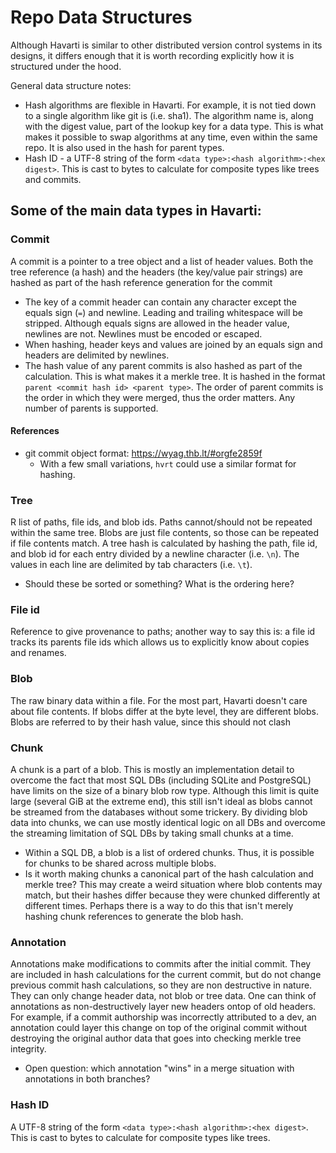 # Repo Data Structures

Although Havarti is similar to other distributed version control systems in its
designs, it differs enough that it is worth recording explicitly how it is
structured under the hood.

General data structure notes:

- Hash algorithms are flexible in Havarti. For example, it is not tied down to a
  single algorithm like git is (i.e. sha1). The algorithm name is, along with
  the digest value, part of the lookup key for a data type. This is what makes
  it possible to swap algorithms at any time, even within the same repo. It is
  also used in the hash for parent types.
- Hash ID - a UTF-8 string of the form
  `<data type>:<hash algorithm>:<hex digest>`. This is cast to bytes to
  calculate for composite types like trees and commits.

## Some of the main data types in Havarti:

### Commit

A commit is a pointer to a tree object and a list of header values.
Both the tree reference (a hash) and the headers (the key/value pair strings)
are hashed as part of the hash reference generation for the commit

- The key of a commit header can contain any character except the equals sign
  (`=`) and newline. Leading and trailing whitespace will be stripped.
  Although equals signs are allowed in the header value, newlines are not.
  Newlines must be encoded or escaped.
- When hashing, header keys and values are joined by an equals sign and
  headers are delimited by newlines.
- The hash value of any parent commits is also hashed as part of the
  calculation. This is what makes it a merkle tree. It is hashed in the format
  `parent <commit hash id> <parent type>`. The order of parent commits is the
  order in which they were merged, thus the order matters. Any number of
  parents is supported.

#### References

- git commit object format: <https://wyag.thb.lt/#orgfe2859f>
  - With a few small variations, `hvrt` could use a similar format for hashing.

### Tree

R list of paths, file ids, and blob ids. Paths cannot/should not be
repeated within the same tree. Blobs are just file contents, so those can be
repeated if file contents match. A tree hash is calculated by hashing the
path, file id, and blob id for each entry divided by a newline character (i.e.
`\n`). The values in each line are delimited by tab characters (i.e. `\t`).

- Should these be sorted or something? What is the ordering here?

### File id

<!--
FIXME: File ID is no longer a thing.
Remove this section and clarify.
Renames and copies are just tracked in commits by pointing to tree ids.
This also makes it possible to copy entire trees with a single directive.
-->

Reference to give provenance to paths; another way to say this is: a
file id tracks its parents file ids which allows us to explicitly know about
copies and renames.

### Blob

The raw binary data within a file. For the most part, Havarti doesn't
care about file contents. If blobs differ at the byte level, they are
different blobs. Blobs are referred to by their  hash value, since this should
not clash

### Chunk

A chunk is a part of a blob. This is mostly an implementation detail
to overcome the fact that most SQL DBs (including SQLite and PostgreSQL) have
limits on the size of a binary blob row type. Although this limit is quite
large (several GiB at the extreme end), this still isn't ideal as blobs cannot
be streamed from the databases without some trickery. By dividing blob data
into chunks, we can use mostly identical logic on all DBs and overcome the
streaming limitation of SQL DBs by taking small chunks at a time.

- Within a SQL DB, a blob is a list of ordered chunks.
  Thus, it is possible
  for chunks to be shared across multiple blobs.
- Is it worth making chunks a canonical part of the hash calculation and merkle tree?
  This may create a weird situation where blob contents may match,
  but their hashes differ because they were chunked differently at different times.
  Perhaps there is a way to do this that isn't merely hashing chunk references to generate the blob hash.

### Annotation

Annotations make modifications to commits after the initial
commit. They are included in hash calculations for the current commit, but do
not change previous commit hash calculations, so they are non destructive in
nature. They can only change header data, not blob or tree data. One can think
of annotations as non-destructively layer new headers ontop of old headers.
For example, if a commit authorship was incorrectly attributed to a dev, an
annotation could layer this change on top of the original commit without
destroying the original author data that goes into checking merkle tree
integrity.

- Open question: which annotation "wins" in a merge situation with annotations
  in both branches?

### Hash ID

A UTF-8 string of the form `<data type>:<hash algorithm>:<hex digest>`.
This is cast to bytes to calculate for composite types like trees.
